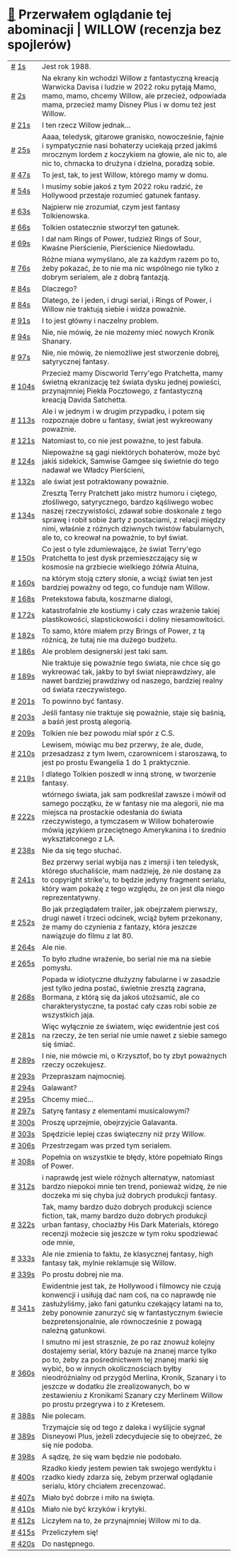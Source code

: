 # [🔗](https://www.youtube.com/watch?v=qkFLb_5rXtw) Przerwałem oglądanie tej abominacji | WILLOW (recenzja bez spojlerów)

<table>
    <tr id="t1">
        <td><a href="#t1">#</a>&nbsp;<a href="https://www.youtube.com/watch?v=qkFLb_5rXtw&t=1">1s</a></td>
        <td>Jest rok 1988.</td>
    </tr>
    <tr id="t2">
        <td><a href="#t2">#</a>&nbsp;<a href="https://www.youtube.com/watch?v=qkFLb_5rXtw&t=2">2s</a></td>
        <td>Na ekrany kin wchodzi Willow z fantastyczną kreacją Warwicka Davisa i ludzie w 2022 roku pytają Mamo, mamo, mamo, chcemy Willow, ale przecież, odpowiada mama, przecież mamy Disney Plus i w domu też jest Willow.</td>
    </tr>
    <tr id="t21">
        <td><a href="#t21">#</a>&nbsp;<a href="https://www.youtube.com/watch?v=qkFLb_5rXtw&t=21">21s</a></td>
        <td>I ten rzecz Willow jednak...</td>
    </tr>
    <tr id="t25">
        <td><a href="#t25">#</a>&nbsp;<a href="https://www.youtube.com/watch?v=qkFLb_5rXtw&t=25">25s</a></td>
        <td>Aaaa, teledysk, gitarowe granisko, nowocześnie, fajnie i sympatycznie nasi bohaterzy uciekają przed jakimś mrocznym lordem z koczykiem na głowie, ale nic to, ale nic to, chmacka to drużyna i dzielna, poradzą sobie.</td>
    </tr>
    <tr id="t47">
        <td><a href="#t47">#</a>&nbsp;<a href="https://www.youtube.com/watch?v=qkFLb_5rXtw&t=47">47s</a></td>
        <td>To jest, tak, to jest Willow, którego mamy w domu.</td>
    </tr>
    <tr id="t54">
        <td><a href="#t54">#</a>&nbsp;<a href="https://www.youtube.com/watch?v=qkFLb_5rXtw&t=54">54s</a></td>
        <td>I musimy sobie jakoś z tym 2022 roku radzić, że Hollywood przestaje rozumieć gatunek fantasy.</td>
    </tr>
    <tr id="t63">
        <td><a href="#t63">#</a>&nbsp;<a href="https://www.youtube.com/watch?v=qkFLb_5rXtw&t=63">63s</a></td>
        <td>Najpierw nie zrozumiał, czym jest fantasy Tolkienowska.</td>
    </tr>
    <tr id="t66">
        <td><a href="#t66">#</a>&nbsp;<a href="https://www.youtube.com/watch?v=qkFLb_5rXtw&t=66">66s</a></td>
        <td>Tolkien ostatecznie stworzył ten gatunek.</td>
    </tr>
    <tr id="t69">
        <td><a href="#t69">#</a>&nbsp;<a href="https://www.youtube.com/watch?v=qkFLb_5rXtw&t=69">69s</a></td>
        <td>I dał nam Rings of Power, tudzież Rings of Sour, Kwaśne Pierścienie, Pierścienice Niedowładu.</td>
    </tr>
    <tr id="t76">
        <td><a href="#t76">#</a>&nbsp;<a href="https://www.youtube.com/watch?v=qkFLb_5rXtw&t=76">76s</a></td>
        <td>Różne miana wymyślano, ale za każdym razem po to, żeby pokazać, że to nie ma nic wspólnego nie tylko z dobrym serialem, ale z dobrą fantazją.</td>
    </tr>
    <tr id="t84">
        <td><a href="#t84">#</a>&nbsp;<a href="https://www.youtube.com/watch?v=qkFLb_5rXtw&t=84">84s</a></td>
        <td>Dlaczego?</td>
    </tr>
    <tr id="t84">
        <td><a href="#t84">#</a>&nbsp;<a href="https://www.youtube.com/watch?v=qkFLb_5rXtw&t=84">84s</a></td>
        <td>Dlatego, że i jeden, i drugi serial, i Rings of Power, i Willow nie traktują siebie i widza poważnie.</td>
    </tr>
    <tr id="t91">
        <td><a href="#t91">#</a>&nbsp;<a href="https://www.youtube.com/watch?v=qkFLb_5rXtw&t=91">91s</a></td>
        <td>I to jest główny i naczelny problem.</td>
    </tr>
    <tr id="t94">
        <td><a href="#t94">#</a>&nbsp;<a href="https://www.youtube.com/watch?v=qkFLb_5rXtw&t=94">94s</a></td>
        <td>Nie, nie mówię, że nie możemy mieć nowych Kronik Shanary.</td>
    </tr>
    <tr id="t97">
        <td><a href="#t97">#</a>&nbsp;<a href="https://www.youtube.com/watch?v=qkFLb_5rXtw&t=97">97s</a></td>
        <td>Nie, nie mówię, że niemożliwe jest stworzenie dobrej, satyrycznej fantasy.</td>
    </tr>
    <tr id="t104">
        <td><a href="#t104">#</a>&nbsp;<a href="https://www.youtube.com/watch?v=qkFLb_5rXtw&t=104">104s</a></td>
        <td>Przecież mamy Discworld Terry'ego Pratchetta, mamy świetną ekranizację też świata dysku jednej powieści, przynajmniej Piekła Pocztowego, z fantastyczną kreacją Davida Satchetta.</td>
    </tr>
    <tr id="t113">
        <td><a href="#t113">#</a>&nbsp;<a href="https://www.youtube.com/watch?v=qkFLb_5rXtw&t=113">113s</a></td>
        <td>Ale i w jednym i w drugim przypadku, i potem się rozpoznaje dobre u fantasy, świat jest wykreowany poważnie.</td>
    </tr>
    <tr id="t121">
        <td><a href="#t121">#</a>&nbsp;<a href="https://www.youtube.com/watch?v=qkFLb_5rXtw&t=121">121s</a></td>
        <td>Natomiast to, co nie jest poważne, to jest fabuła.</td>
    </tr>
    <tr id="t124">
        <td><a href="#t124">#</a>&nbsp;<a href="https://www.youtube.com/watch?v=qkFLb_5rXtw&t=124">124s</a></td>
        <td>Niepoważne są gagi niektórych bohaterów, może być jakiś sidekick, Samwise Gamgee się świetnie do tego nadawał we Władcy Pierścieni,</td>
    </tr>
    <tr id="t132">
        <td><a href="#t132">#</a>&nbsp;<a href="https://www.youtube.com/watch?v=qkFLb_5rXtw&t=132">132s</a></td>
        <td>ale świat jest potraktowany poważnie.</td>
    </tr>
    <tr id="t134">
        <td><a href="#t134">#</a>&nbsp;<a href="https://www.youtube.com/watch?v=qkFLb_5rXtw&t=134">134s</a></td>
        <td>Zresztą Terry Pratchett jako mistrz humoru i ciętego, złośliwego, satyrycznego, bardzo kąśliwego wobec naszej rzeczywistości, zdawał sobie doskonale z tego sprawę i robił sobie żarty z postaciami, z relacji między nimi, właśnie z różnych dziwnych twistów fabularnych, ale to, co kreował na poważnie, to był świat.</td>
    </tr>
    <tr id="t150">
        <td><a href="#t150">#</a>&nbsp;<a href="https://www.youtube.com/watch?v=qkFLb_5rXtw&t=150">150s</a></td>
        <td>Co jest o tyle zdumiewające, że świat Terry'ego Pratchetta to jest dysk przemieszczający się w kosmosie na grzbiecie wielkiego żółwia Atuina,</td>
    </tr>
    <tr id="t160">
        <td><a href="#t160">#</a>&nbsp;<a href="https://www.youtube.com/watch?v=qkFLb_5rXtw&t=160">160s</a></td>
        <td>na którym stoją cztery słonie, a wciąż świat ten jest bardziej poważny od tego, co funduje nam Willow.</td>
    </tr>
    <tr id="t168">
        <td><a href="#t168">#</a>&nbsp;<a href="https://www.youtube.com/watch?v=qkFLb_5rXtw&t=168">168s</a></td>
        <td>Pretekstowa fabuła, koszmarne dialogi,</td>
    </tr>
    <tr id="t172">
        <td><a href="#t172">#</a>&nbsp;<a href="https://www.youtube.com/watch?v=qkFLb_5rXtw&t=172">172s</a></td>
        <td>katastrofalnie złe kostiumy i cały czas wrażenie takiej plastikowości, slapstickowości i doliny niesamowitości.</td>
    </tr>
    <tr id="t182">
        <td><a href="#t182">#</a>&nbsp;<a href="https://www.youtube.com/watch?v=qkFLb_5rXtw&t=182">182s</a></td>
        <td>To samo, które miałem przy Brings of Power, z tą różnicą, że tutaj nie ma dużego budżetu.</td>
    </tr>
    <tr id="t186">
        <td><a href="#t186">#</a>&nbsp;<a href="https://www.youtube.com/watch?v=qkFLb_5rXtw&t=186">186s</a></td>
        <td>Ale problem designerski jest taki sam.</td>
    </tr>
    <tr id="t189">
        <td><a href="#t189">#</a>&nbsp;<a href="https://www.youtube.com/watch?v=qkFLb_5rXtw&t=189">189s</a></td>
        <td>Nie traktuje się poważnie tego świata, nie chce się go wykreować tak, jakby to był świat nieprawdziwy, ale nawet bardziej prawdziwy od naszego, bardziej realny od świata rzeczywistego.</td>
    </tr>
    <tr id="t201">
        <td><a href="#t201">#</a>&nbsp;<a href="https://www.youtube.com/watch?v=qkFLb_5rXtw&t=201">201s</a></td>
        <td>To powinno być fantasy.</td>
    </tr>
    <tr id="t203">
        <td><a href="#t203">#</a>&nbsp;<a href="https://www.youtube.com/watch?v=qkFLb_5rXtw&t=203">203s</a></td>
        <td>Jeśli fantasy nie traktuje się poważnie, staje się baśnią, a baśń jest prostą alegorią.</td>
    </tr>
    <tr id="t209">
        <td><a href="#t209">#</a>&nbsp;<a href="https://www.youtube.com/watch?v=qkFLb_5rXtw&t=209">209s</a></td>
        <td>Tolkien nie bez powodu miał spór z C.S.</td>
    </tr>
    <tr id="t210">
        <td><a href="#t210">#</a>&nbsp;<a href="https://www.youtube.com/watch?v=qkFLb_5rXtw&t=210">210s</a></td>
        <td>Lewisem, mówiąc mu bez przerwy, że ale, dude, przesadzasz z tym lwem, czarownicem i staroszawą, to jest po prostu Ewangelia 1 do 1 praktycznie.</td>
    </tr>
    <tr id="t219">
        <td><a href="#t219">#</a>&nbsp;<a href="https://www.youtube.com/watch?v=qkFLb_5rXtw&t=219">219s</a></td>
        <td>I dlatego Tolkien poszedł w inną stronę, w tworzenie fantasy.</td>
    </tr>
    <tr id="t222">
        <td><a href="#t222">#</a>&nbsp;<a href="https://www.youtube.com/watch?v=qkFLb_5rXtw&t=222">222s</a></td>
        <td>wtórnego świata, jak sam podkreślał zawsze i mówił od samego początku, że w fantasy nie ma alegorii, nie ma miejsca na prostackie odesłania do świata rzeczywistego, a tymczasem w Willow bohaterowie mówią językiem przeciętnego Amerykanina i to średnio wykształconego z LA.</td>
    </tr>
    <tr id="t238">
        <td><a href="#t238">#</a>&nbsp;<a href="https://www.youtube.com/watch?v=qkFLb_5rXtw&t=238">238s</a></td>
        <td>Nie da się tego słuchać.</td>
    </tr>
    <tr id="t241">
        <td><a href="#t241">#</a>&nbsp;<a href="https://www.youtube.com/watch?v=qkFLb_5rXtw&t=241">241s</a></td>
        <td>Bez przerwy serial wybija nas z imersji i ten teledysk, którego słuchaliście, mam nadzieję, że nie dostanę za to copyright strike'u, to będzie jedyny fragment serialu, który wam pokażę z tego względu, że on jest dla niego reprezentatywny.</td>
    </tr>
    <tr id="t252">
        <td><a href="#t252">#</a>&nbsp;<a href="https://www.youtube.com/watch?v=qkFLb_5rXtw&t=252">252s</a></td>
        <td>Bo jak przeglądałem trailer, jak obejrzałem pierwszy, drugi nawet i trzeci odcinek, wciąż byłem przekonany, że mamy do czynienia z fantazy, która jeszcze nawiązuje do filmu z lat 80.</td>
    </tr>
    <tr id="t264">
        <td><a href="#t264">#</a>&nbsp;<a href="https://www.youtube.com/watch?v=qkFLb_5rXtw&t=264">264s</a></td>
        <td>Ale nie.</td>
    </tr>
    <tr id="t265">
        <td><a href="#t265">#</a>&nbsp;<a href="https://www.youtube.com/watch?v=qkFLb_5rXtw&t=265">265s</a></td>
        <td>To było złudne wrażenie, bo serial nie ma na siebie pomysłu.</td>
    </tr>
    <tr id="t268">
        <td><a href="#t268">#</a>&nbsp;<a href="https://www.youtube.com/watch?v=qkFLb_5rXtw&t=268">268s</a></td>
        <td>Popada w idiotyczne dłużyzny fabularne i w zasadzie jest tylko jedna postać, świetnie zresztą zagrana, Bormana, z którą się da jakoś utożsamić, ale co charakterystyczne, ta postać cały czas robi sobie ze wszystkich jaja.</td>
    </tr>
    <tr id="t281">
        <td><a href="#t281">#</a>&nbsp;<a href="https://www.youtube.com/watch?v=qkFLb_5rXtw&t=281">281s</a></td>
        <td>Więc wyłącznie ze światem, więc ewidentnie jest coś na rzeczy, że ten serial nie umie nawet z siebie samego się śmiać.</td>
    </tr>
    <tr id="t289">
        <td><a href="#t289">#</a>&nbsp;<a href="https://www.youtube.com/watch?v=qkFLb_5rXtw&t=289">289s</a></td>
        <td>I nie, nie mówcie mi, o Krzysztof, bo ty zbyt poważnych rzeczy oczekujesz.</td>
    </tr>
    <tr id="t293">
        <td><a href="#t293">#</a>&nbsp;<a href="https://www.youtube.com/watch?v=qkFLb_5rXtw&t=293">293s</a></td>
        <td>Przepraszam najmocniej.</td>
    </tr>
    <tr id="t294">
        <td><a href="#t294">#</a>&nbsp;<a href="https://www.youtube.com/watch?v=qkFLb_5rXtw&t=294">294s</a></td>
        <td>Galawant?</td>
    </tr>
    <tr id="t295">
        <td><a href="#t295">#</a>&nbsp;<a href="https://www.youtube.com/watch?v=qkFLb_5rXtw&t=295">295s</a></td>
        <td>Chcemy mieć...</td>
    </tr>
    <tr id="t297">
        <td><a href="#t297">#</a>&nbsp;<a href="https://www.youtube.com/watch?v=qkFLb_5rXtw&t=297">297s</a></td>
        <td>Satyrę fantasy z elementami musicalowymi?</td>
    </tr>
    <tr id="t300">
        <td><a href="#t300">#</a>&nbsp;<a href="https://www.youtube.com/watch?v=qkFLb_5rXtw&t=300">300s</a></td>
        <td>Proszę uprzejmie, obejrzyjcie Galavanta.</td>
    </tr>
    <tr id="t303">
        <td><a href="#t303">#</a>&nbsp;<a href="https://www.youtube.com/watch?v=qkFLb_5rXtw&t=303">303s</a></td>
        <td>Spędzicie lepiej czas świąteczny niż przy Willow.</td>
    </tr>
    <tr id="t306">
        <td><a href="#t306">#</a>&nbsp;<a href="https://www.youtube.com/watch?v=qkFLb_5rXtw&t=306">306s</a></td>
        <td>Przestrzegam was przed tym serialem.</td>
    </tr>
    <tr id="t308">
        <td><a href="#t308">#</a>&nbsp;<a href="https://www.youtube.com/watch?v=qkFLb_5rXtw&t=308">308s</a></td>
        <td>Popełnia on wszystkie te błędy, które popełniało Rings of Power.</td>
    </tr>
    <tr id="t312">
        <td><a href="#t312">#</a>&nbsp;<a href="https://www.youtube.com/watch?v=qkFLb_5rXtw&t=312">312s</a></td>
        <td>i naprawdę jest wiele różnych alternatyw, natomiast bardzo niepokoi mnie ten trend, ponieważ widzę, że nie doczeka mi się chyba już dobrych produkcji fantasy.</td>
    </tr>
    <tr id="t322">
        <td><a href="#t322">#</a>&nbsp;<a href="https://www.youtube.com/watch?v=qkFLb_5rXtw&t=322">322s</a></td>
        <td>Tak, mamy bardzo dużo dobrych produkcji science fiction, tak, mamy bardzo dużo dobrych produkcji urban fantasy, chociażby His Dark Materials, którego recenzji możecie się jeszcze w tym roku spodziewać ode mnie,</td>
    </tr>
    <tr id="t333">
        <td><a href="#t333">#</a>&nbsp;<a href="https://www.youtube.com/watch?v=qkFLb_5rXtw&t=333">333s</a></td>
        <td>Ale nie zmienia to faktu, że klasycznej fantasy, high fantasy tak, mylnie reklamuje się Willow.</td>
    </tr>
    <tr id="t339">
        <td><a href="#t339">#</a>&nbsp;<a href="https://www.youtube.com/watch?v=qkFLb_5rXtw&t=339">339s</a></td>
        <td>Po prostu dobrej nie ma.</td>
    </tr>
    <tr id="t341">
        <td><a href="#t341">#</a>&nbsp;<a href="https://www.youtube.com/watch?v=qkFLb_5rXtw&t=341">341s</a></td>
        <td>Ewidentnie jest tak, że Hollywood i filmowcy nie czują konwencji i usiłują dać nam coś, na co naprawdę nie zasłużyliśmy, jako fani gatunku czekający latami na to, żeby ponownie zanurzyć się w fantastycznym świecie bezpretensjonalnie, ale równocześnie z powagą należną gatunkowi.</td>
    </tr>
    <tr id="t360">
        <td><a href="#t360">#</a>&nbsp;<a href="https://www.youtube.com/watch?v=qkFLb_5rXtw&t=360">360s</a></td>
        <td>I smutno mi jest strasznie, że po raz znowuż kolejny dostajemy serial, który bazuje na znanej marce tylko po to, żeby za pośrednictwem tej znanej marki się wybić, bo w innych okolicznościach byłby nieodróżnialny od przygód Merlina, Kronik, Szanary i to jeszcze w dodatku źle zrealizowanych, bo w zestawieniu z Kronikami Szanary czy Merlinem Willow po prostu przegrywa i to z Kretesem.</td>
    </tr>
    <tr id="t388">
        <td><a href="#t388">#</a>&nbsp;<a href="https://www.youtube.com/watch?v=qkFLb_5rXtw&t=388">388s</a></td>
        <td>Nie polecam.</td>
    </tr>
    <tr id="t389">
        <td><a href="#t389">#</a>&nbsp;<a href="https://www.youtube.com/watch?v=qkFLb_5rXtw&t=389">389s</a></td>
        <td>Trzymajcie się od tego z daleka i wyślijcie sygnał Disneyowi Plus, jeżeli zdecydujecie się to obejrzeć, że się nie podoba.</td>
    </tr>
    <tr id="t398">
        <td><a href="#t398">#</a>&nbsp;<a href="https://www.youtube.com/watch?v=qkFLb_5rXtw&t=398">398s</a></td>
        <td>A sądzę, że się wam będzie nie podobało.</td>
    </tr>
    <tr id="t400">
        <td><a href="#t400">#</a>&nbsp;<a href="https://www.youtube.com/watch?v=qkFLb_5rXtw&t=400">400s</a></td>
        <td>Rzadko kiedy jestem pewien tak swojego werdyktu i rzadko kiedy zdarza się, żebym przerwał oglądanie serialu, który chciałem zrecenzować.</td>
    </tr>
    <tr id="t407">
        <td><a href="#t407">#</a>&nbsp;<a href="https://www.youtube.com/watch?v=qkFLb_5rXtw&t=407">407s</a></td>
        <td>Miało być dobrze i miło na święta.</td>
    </tr>
    <tr id="t410">
        <td><a href="#t410">#</a>&nbsp;<a href="https://www.youtube.com/watch?v=qkFLb_5rXtw&t=410">410s</a></td>
        <td>Miało nie być krzyków i krytyki.</td>
    </tr>
    <tr id="t412">
        <td><a href="#t412">#</a>&nbsp;<a href="https://www.youtube.com/watch?v=qkFLb_5rXtw&t=412">412s</a></td>
        <td>Liczyłem na to, że przynajmniej Willow mi to da.</td>
    </tr>
    <tr id="t415">
        <td><a href="#t415">#</a>&nbsp;<a href="https://www.youtube.com/watch?v=qkFLb_5rXtw&t=415">415s</a></td>
        <td>Przeliczyłem się!</td>
    </tr>
    <tr id="t420">
        <td><a href="#t420">#</a>&nbsp;<a href="https://www.youtube.com/watch?v=qkFLb_5rXtw&t=420">420s</a></td>
        <td>Do następnego.</td>
    </tr>
</table>